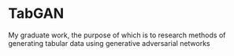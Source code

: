 # TabGAN
My graduate work, the purpose of which is to research methods of generating tabular data using generative adversarial networks 
